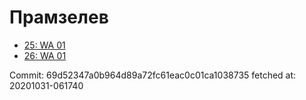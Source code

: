 # Прамзелев
- [25: WA 01](25.md)
- [26: WA 01](26.md)

Commit: 69d52347a0b964d89a72fc61eac0c01ca1038735
 fetched at: 20201031-061740
